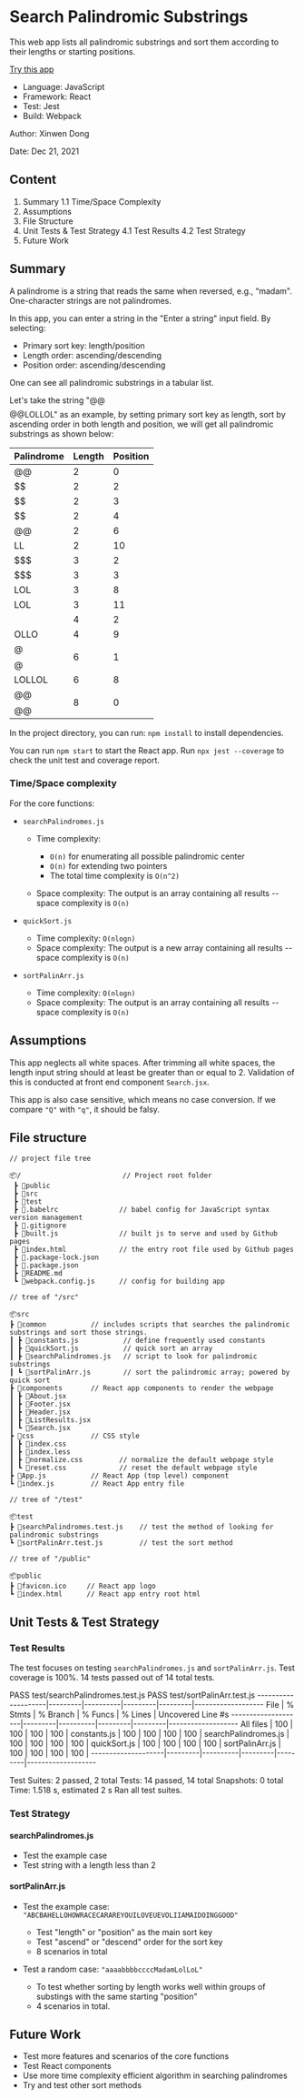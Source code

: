 # Search Palindromic Substrings

This web app lists all palindromic substrings and sort them according to their lengths or starting positions.

[Try this app](https://xinwend.github.io/search-palindromes/)

- Language: JavaScript
- Framework: React
- Test: Jest
- Build: Webpack

Author: Xinwen Dong

Date: Dec 21, 2021

## Content

1. Summary
   1.1 Time/Space Complexity
2. Assumptions
3. File Structure
4. Unit Tests & Test Strategy
   4.1 Test Results
   4.2 Test Strategy
5. Future Work

## Summary

A palindrome is a string that reads the same when reversed, e.g., “madam". One-character strings are
not palindromes.

In this app, you can enter a string in the "Enter a string" input field. By selecting:

- Primary sort key: length/position
- Length order: ascending/descending
- Position order: ascending/descending

One can see all palindromic substrings in a tabular list.

Let's take the string "@@$$$$@@LOLLOL" as an example, by setting primary sort key as length, sort by ascending order in both length and position, we will get all palindromic substrings as shown below:

| Palindrome | Length | Position |
| ---------- | ------ | -------- |
| @@         | 2      | 0        |
| $$         | 2      | 2        |
| $$         | 2      | 3        |
| $$         | 2      | 4        |
| @@         | 2      | 6        |
| LL         | 2      | 10       |
| $$$        | 3      | 2        |
| $$$        | 3      | 3        |
| LOL        | 3      | 8        |
| LOL        | 3      | 11       |
| $$$$       | 4      | 2        |
| OLLO       | 4      | 9        |
| @$$$$@     | 6      | 1        |
| LOLLOL     | 6      | 8        |
| @@$$$$@@   | 8      | 0        |

In the project directory, you can run: `npm install` to install dependencies.

You can run `npm start` to start the React app. Run `npx jest --coverage` to check the unit test and coverage report.

### Time/Space complexity

For the core functions:

- `searchPalindromes.js`

  - Time complexity:

    - `O(n)` for enumerating all possible palindromic center
    - `O(n)` for extending two pointers
    - The total time complexity is `O(n^2)`

  - Space complexity: The output is an array containing all results -- space complexity is `O(n)`

- `quickSort.js`

  - Time complexity: `O(nlogn)`
  - Space complexity: The output is a new array containing all results -- space complexity is `O(n)`

- `sortPalinArr.js`

  - Time complexity: `O(nlogn)`
  - Space complexity: The output is an array containing all results -- space complexity is `O(n)`

## Assumptions

This app neglects all white spaces. After trimming all white spaces, the length input string should at least be greater than or equal to 2. Validation of this is conducted at front end component `Search.jsx`.

This app is also case sensitive, which means no case conversion. If we compare `"Q"` with `"q"`, it should be falsy.

## File structure

```
// project file tree

📦/                         // Project root folder
 ┣ 📂public
 ┣ 📂src
 ┣ 📂test
 ┣ 📜.babelrc               // babel config for JavaScript syntax version management
 ┣ 📜.gitignore
 ┣ 📜built.js               // built js to serve and used by Github pages
 ┣ 📜index.html             // the entry root file used by Github pages
 ┣ 📜.package-lock.json
 ┣ 📜.package.json
 ┣ 📜README.md
 ┗ 📜webpack.config.js      // config for building app
```

```
// tree of "/src"

📦src
┣ 📂common           // includes scripts that searches the palindromic substrings and sort those strings.
┃ ┣ 📜constants.js           // define frequently used constants
┃ ┣ 📜quickSort.js           // quick sort an array
┃ ┣ 📜searchPalindromes.js   // script to look for palindromic substrings
┃ ┗ 📜sortPalinArr.js        // sort the palindromic array; powered by quick sort
┣ 📂components       // React app components to render the webpage
┃ ┣ 📜About.jsx
┃ ┣ 📜Footer.jsx
┃ ┣ 📜Header.jsx
┃ ┣ 📜ListResults.jsx
┃ ┗ 📜Search.jsx
┣ 📂css              // CSS style
┃ ┣ 📜index.css
┃ ┣ 📜index.less
┃ ┣ 📜normalize.css         // normalize the default webpage style
┃ ┗ 📜reset.css             // reset the default webpage style
┣ 📜App.js           // React App (top level) component
┗ 📜index.js         // React App entry file
```

```
// tree of "/test"

📦test
┣ 📜searchPalindromes.test.js    // test the method of looking for palindromic substrings
┗ 📜sortPalinArr.test.js         // test the sort method

// tree of "/public"

📦public
┣ 📜favicon.ico     // React app logo
┗ 📜index.html      // React app entry root html
```

## Unit Tests & Test Strategy

### Test Results

The test focuses on testing `searchPalindromes.js` and `sortPalinArr.js`. Test coverage is 100%. 14 tests passed out of 14 total tests.

PASS test/searchPalindromes.test.js
PASS test/sortPalinArr.test.js
--------------------|---------|----------|---------|---------|-------------------
File | % Stmts | % Branch | % Funcs | % Lines | Uncovered Line #s
--------------------|---------|----------|---------|---------|-------------------
All files | 100 | 100 | 100 | 100 |
constants.js | 100 | 100 | 100 | 100 |
searchPalindromes.js | 100 | 100 | 100 | 100 |
quickSort.js | 100 | 100 | 100 | 100 |
sortPalinArr.js | 100 | 100 | 100 | 100 |
--------------------|---------|----------|---------|---------|-------------------

Test Suites: 2 passed, 2 total
Tests: 14 passed, 14 total
Snapshots: 0 total
Time: 1.518 s, estimated 2 s
Ran all test suites.

### Test Strategy

#### searchPalindromes.js

- Test the example case
- Test string with a length less than 2

#### sortPalinArr.js

- Test the example case: `"ABCBAHELLOHOWRACECARAREYOUILOVEUEVOLIIAMAIDOINGGOOD"`

  - Test "length" or "position" as the main sort key
  - Test "ascend" or "descend" order for the sort key
  - 8 scenarios in total

- Test a random case: `"aaaabbbbccccMadamLolLoL"`

  - To test whether sorting by length works well within groups of substings with the same starting "position"
  - 4 scenarios in total.

## Future Work

- Test more features and scenarios of the core functions
- Test React components
- Use more time complexity efficient algorithm in searching palindromes
- Try and test other sort methods
